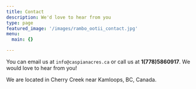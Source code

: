 ```yaml
---
title: Contact
description: We'd love to hear from you
type: page
featured_image: '/images/rambo_ootii_contact.jpg'
menu:
  main: {}

---
```


You can email us at `info@caspianacres.ca` or call us at **1(778)5860917**. We would love to hear from you!

We are located in Cherry Creek near Kamloops, BC, Canada.
